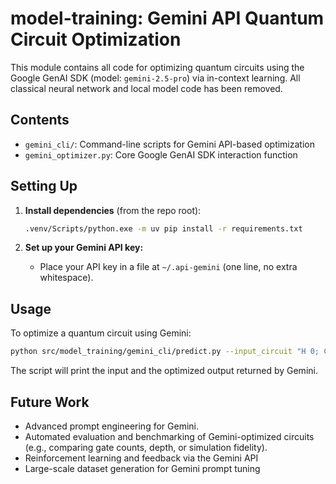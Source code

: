 # model-training: Gemini API Quantum Circuit Optimization

This module contains all code for optimizing quantum circuits using the Google GenAI SDK (model: `gemini-2.5-pro`) via in-context learning. All classical neural network and local model code has been removed.

## Contents

- `gemini_cli/`: Command-line scripts for Gemini API-based optimization
- `gemini_optimizer.py`: Core Google GenAI SDK interaction function

## Setting Up

1. **Install dependencies** (from the repo root):
   ```bash
   .venv/Scripts/python.exe -m uv pip install -r requirements.txt
   ```

2. **Set up your Gemini API key:**
   - Place your API key in a file at `~/.api-gemini` (one line, no extra whitespace).

## Usage

To optimize a quantum circuit using Gemini:

```bash
python src/model_training/gemini_cli/predict.py --input_circuit "H 0; CNOT 0 1; H 0"
```

The script will print the input and the optimized output returned by Gemini.

## Future Work

- Advanced prompt engineering for Gemini.
- Automated evaluation and benchmarking of Gemini-optimized circuits (e.g., comparing gate counts, depth, or simulation fidelity).
- Reinforcement learning and feedback via the Gemini API
- Large-scale dataset generation for Gemini prompt tuning